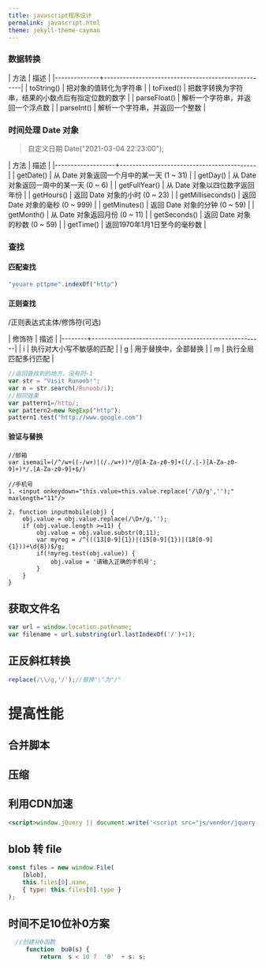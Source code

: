 ```yaml
---
title: javascript程序设计
permalink: javascript.html
theme: jekyll-theme-cayman
---
```


### 数据转换

| 方法         | 描述                                               |
|--------------+----------------------------------------------------|
| toString()   | 把对象的值转化为字符串                             |
| toFixed()    | 把数字转换为字符串，结果的小数点后有指定位数的数字 |
| parseFloat() | 解析一个字符串，并返回一个浮点数                   |
| parseInt()   | 解析一个字符串，并返回一个整数                     |
	
### 时间处理 Date 对象
> 自定义日期 Date("2021-03-04 22:23:00");

| 方法              | 描述                                      |
|-------------------+-------------------------------------------|
| getDate()         | 从 Date 对象返回一个月中的某一天 (1 ~ 31) |
| getDay()          | 从 Date 对象返回一周中的某一天 (0 ~ 6)    |
| getFullYear()     | 从 Date 对象以四位数字返回年份            |
| getHours()        | 返回 Date 对象的小时 (0 ~ 23)             |
| getMilliseconds() | 返回 Date 对象的毫秒 (0 ~ 999)            |
| getMinutes()      | 返回 Date 对象的分钟 (0 ~ 59)             |
| getMonth()        | 从 Date 对象返回月份 (0 ~ 11)             |
| getSeconds()      | 返回 Date 对象的秒数 (0 ~ 59)             |
| getTime()         | 返回1970年1月1日至今的毫秒数              |

### 查找
#### 匹配查找
```js
"youare pttpme".indexOf("http")
```
#### 正则查找
/正则表达式主体/修饰符(可选)


| 修饰符 | 描述                                                 |
|--------+------------------------------------------------------|
| i      | 执行对大小写不敏感的匹配                             |
| g      | 用于替换中，全部替换 |
| m      | 执行全局匹配多行匹配 |

``` js
//返回查找到的地方，没有则-1
var str = "Visit Runoob!"; 
var n = str.search(/Runoob/i);
//相同效果
var pattern1=/http/;
var pattern2=new RegExp("http");
pattern1.test("http://www.google.com")
```

####  验证与替换
``` 
//邮箱
var isemail=(/^/w+((-/w+)|(/./w+))*/@[A-Za-z0-9]+((/.|-)[A-Za-z0-9]+)*/.[A-Za-z0-9]+$/)

//手机号
1. <input onkeydown="this.value=this.value.replace('/\D/g','');" maxlength="11"/>

2. function inputmobile(obj) {
    obj.value = obj.value.replace(/\D+/g,'');
    if (obj.value.length >=11) { 
        obj.value = obj.value.substr(0,11);
        var myreg = /^(((13[0-9]{1})|(15[0-9]{1})|(18[0-9]{1}))+\d{8})$/g; 
        if(!myreg.test(obj.value)) {
            obj.value = '请输入正确的手机号';
        }  
    }
}
```

## 获取文件名
``` js
var url = window.location.pathname;
var filename = url.substring(url.lastIndexOf('/')+1);
```
## 正反斜杠转换
``` js
replace(/\\/g,'/');//替换"\"为"/"
```
# 提高性能
## 合并脚本
## 压缩
## 利用CDN加速

``` html
<script>window.jQuery || document.write('<script src="js/vendor/jquery-1.10.2.min.js"></script>')</script>
```
## blob 转 file

```js
const files = new window.File(
    [blob],
    this.files[0].name,
    { type: this.files[0].type }
);
```


## 时间不足10位补0方案
``` js
  //创建补0函数
     function  bu0(s) {
         return  s < 10 ?  '0'  + s: s;
```

